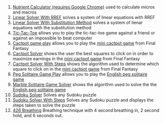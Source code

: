 1. [Nutrient Calculator (requires Google Chrome)](https://andrewscoolprograms.github.io/programs/NutrientCalculator) used to calculate micros and macros  
1. [Linear Solver With RREF](https://andrewscoolprograms.github.io/programs/NxMLinearSolverRREF) solves a system of linear equations with RREF 
1. [Linear Solver With Substitution Method](https://andrewscoolprograms.github.io/programs/NxNLinearSolverSubstitution) solves a system of lienar equations with the substitution method   
1. [Tic-Tac-Toe](https://andrewscoolprograms.github.io/programs/TicTacToe.html) allows you to play the tic-tac-toe game against a friend or against an impossible to beat computer   
1. [Cactpot game play](https://andrewscoolprograms.github.io/programs/cactpotGamePlay) allows you to play the [mini cactpot game](https://na.finalfantasyxiv.com/lodestone/playguide/contentsguide/goldsaucer/cactpot/) from Final Fantasy  
1. [Cactpot Solver](https://andrewscoolprograms.github.io/programs/cactpotSolver) shows the user the best squares to click on in order to maximize earnings in the [mini cactpot game](https://na.finalfantasyxiv.com/lodestone/playguide/contentsguide/goldsaucer/cactpot/) from Final Fantasy   
1. [Cactpot Solver With Steps](https://andrewscoolprograms.github.io/programs/cactpotSolverWithAdvancedSteps) shows the algorithm used to determine which square to click on in the [mini cactpot game](https://na.finalfantasyxiv.com/lodestone/playguide/contentsguide/goldsaucer/cactpot/) from Final Fantasy 
1. [Peg Solitaire Game Play](https://andrewscoolprograms.github.io/programs/marbleSolitaireGamePlay) allows you to play the [English peg solitaire game](https://en.wikipedia.org/wiki/Peg_solitaire) 
1. [Marble Solitaire Game Solver](https://andrewscoolprograms.github.io/programs/marbleSolitaireGameSolver) shows the algorithm used to solve the the [English peg solitaire game](https://en.wikipedia.org/wiki/Peg_solitaire) 
1. [Sudoku Solver](https://andrewscoolprograms.github.io/programs/sudokuSolver) Solves any Sudoku puzzle
1. [Sudoku Solver With Steps](https://andrewscoolprograms.github.io/programs/sudokuSolverWithSteps) Solves any Sudoku puzzle and displays the steps taken to solve the puzzle
1. [426 Breathing](https://andrewscoolprograms.github.io/programs/426Breathing) Breathing technique with 4 second breathing in, 2 second hold, and 6 seconds out.
